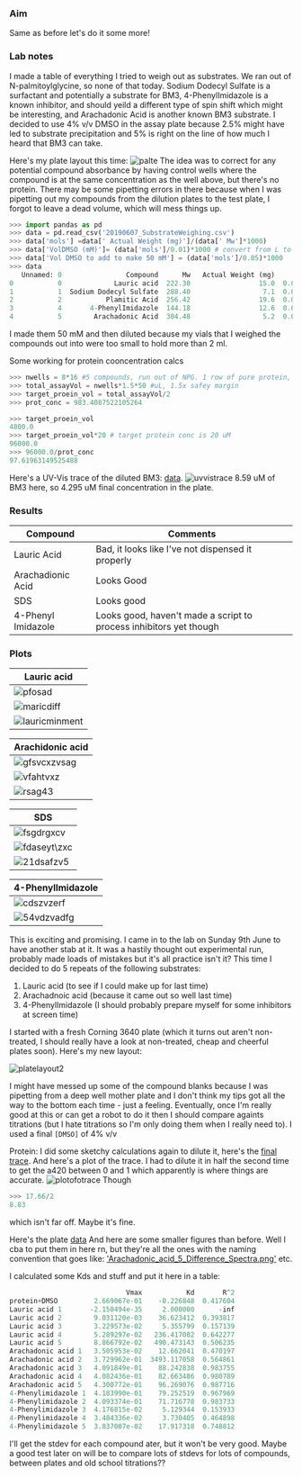 ### Aim
Same as before let's do it some more!

### Lab notes
I made a table of everything I tried to weigh out as substrates. We ran out of N-palmitoylglycine, so none of that today. Sodium Dodecyl Sulfate is a surfactant and potentially a substrate for BM3, 4-PhenylImidazole is a known inhibitor, and should yeild a different type of spin shift which might be interesting, and Arachadonic Acid is another known BM3 substrate. I decided to use 4% v/v DMSO in the assay plate because 2.5% might have led to substrate precipitation and 5% is right on the line of how much I heard that BM3 can take.

Here's my plate layout this time:
![palte](Platelayout7thJune.png)
The idea was to correct for any potential compound absorbance by having control wells where the compound is at the same concentration as the well above, but there's no protein. There may be some pipetting errors in there because when I was pipetting out my compounds from the dilution plates to the test plate, I forgot to leave a dead volume, which will mess things up.


```python
>>> import pandas as pd
>>> data = pd.read_csv('20190607_SubstrateWeighing.csv')
>>> data['mols'] =data[' Actual Weight (mg)']/(data[' Mw']*1000)
>>> data['VolDMSO (mM)']= (data['mols']/0.01)*1000 # convert from L to mL
>>> data['Vol DMSO to add to make 50 mM'] = (data['mols']/0.05)*1000
>>> data
   Unnamed: 0                Compound      Mw   Actual Weight (mg)      mols  VolDMSO (mM)  Vol DMSO to add to make 50 mM
0           0             Lauric acid  222.30                 15.0  0.067476      6.747638                       1.349528
1           1  Sodium Dodecyl Sulfate  288.40                  7.1  0.024619      2.461859                       0.492372
2           2           Plamitic Acid  256.42                 19.6  0.076437      7.643710                       1.528742
3           4       4-PhenylImidazole  144.18                 12.6  0.087391      8.739076                       1.747815
4           5        Arachadonic Acid  304.48                  5.2  0.017078      1.707830                       0.341566

```
I made them 50 mM and then diluted because my vials that I weighed the compounds out into were too small to hold more than 2 ml.


Some working for protein cooncentration calcs
```python
>>> nwells = 8*16 #5 compounds, run out of NPG. 1 row of pure protein, 1 row of prot+DMSO 2.5%, 1 row of prot+DMSO 5%
>>> total_assayVol = nwells*1.5*50 #uL, 1.5x safey margin
>>> target_proein_vol = total_assayVol/2
>>> prot_conc = 983.4087522105264

>>> target_proein_vol
4800.0
>>> target_proein_vol*20 # target protein conc is 20 uM
96000.0
>>> 96000.0/prot_conc
97.61963149525488
```

Here's a UV-Vis trace of the diluted BM3: [data](20190607_BM3conccheck.csv). 
![uvvistrace](20190607_BM3ConcCheckSpec.png)
8.59 uM of BM3 here, so 4.295 uM final concentration in the plate.



### Results
|Compound|Comments|
|-------|-----|
|Lauric Acid|Bad, it looks like I've not dispensed it properly|
|Arachadionic Acid|Looks Good|
|SDS|Looks good|
|4-Phenyl Imidazole|Looks good, haven't made a script to process inhibitors yet though|



### Plots
|Lauric acid|
|----|
|![pfosad](20190607_BM3_WT_LauricAcid_CorrecSpec.png)|
|![maricdiff](20190607_BM3_WT_LauricAcid_DiffSpec.png)|
|![lauricminment](20190607_BM3_WT_LauricAcid_MiMen.png)|


|Arachidonic acid|
|----|
|![gfsvcxzvsag](20190607_BM3_WT_ArachidonicAcid_CorrecSpec.png)|
|![vfahtvxz](20190607_BM3_WT_ArachidonicAcid_DiffSpec.png) |
|![rsag43](20190607_BM3_WT_ArachidonicAcid_MiMen.png)|

|SDS|
|---|
|![fsgdrgxcv](20190607_BM3_WT_SDS_CorrecSpec.png)|
|![fdaseyt\zxc](20190607_BM3_WT_SDS_DiffSpec.png)|
|![21dsafzv5](20190607_BM3_WT_SDS_MiMen.png)|

|4-PhenylImidazole|
|-------|
|![cdszvzerf](20190607_BM3_WT_4PhenylImidazole_CorrecSpec.png)|
|![54vdzvadfg](20190607_BM3_WT_4PhenylImidazole_DiffSpec.png)|


This is exciting and promising. I came in to the lab on Sunday 9th June to have another stab at it. It was a hastily thought out experimental run, probably made loads of mistakes but it's all practice isn't it? This time I decided to do 5 repeats of the following substrates:
1. Lauric acid (to see if I could make up for last time)
2. Arachadnoic acid (because it came out so well last time)
3. 4-PhenylImidazole (I should probably prepare myself for some inhibitors at screen time)

I started with a fresh Corning 3640 plate (which it turns out aren't non-treated, I should really have a look at non-treated, cheap and cheerful plates soon). Here's my new layout:

![platelayout2](20190607Platelayout.png)

I might have messed up some of the compound blanks because I was pipetting from a deep well mother plate and I don't think my tips got all the way to the bottom each time - just a feeling. Eventually, once I'm really good at this or can get a robot to do it then I should compare againts titrations (but I hate titrations so I'm only doing them when I really need to). I used a final ```[DMSO]``` of 4% v/v

Protein: I did some sketchy calculations again to dilute it, here's the [final trace](20190609BM3ConcCheck.csv). 
And here's a plot of the trace. I had to dilute it in half the second time to get the a420 between 0 and 1 which apparently is where things are accurate.
![plotofotrace](20190609_BM3ConcCheckSpec.png)
Though
```python
>>> 17.66/2
8.83
```
which isn't far off. Maybe it's fine.

Here's the plate [data](SerialDilfattyacids.CSV)
And here are some smaller figures than before.
Well I cba to put them in here rn, but they're all the ones with the naming convention that goes like: ['Arachadonic_acid_5_Difference_Spectra.png'](Arachadonic_acid_5_Difference_Spectra.png) etc.

I calculated some Kds and stuff and put it here in a table:
```python
                             Vmax           Kd       R^2
protein+DMSO         2.669067e-01    -0.226848  0.417604
Lauric acid 1       -2.150494e-35     2.000000      -inf
Lauric acid 2        9.031120e-03    36.623412  0.393817
Lauric acid 3        3.229573e-02     5.355799  0.157139
Lauric acid 4        5.289297e-02   236.417082  0.642277
Lauric acid 5        8.866792e-02   490.473143  0.506235
Arachadonic acid 1   3.505953e-02    12.662041  0.470197
Arachadonic acid 2   3.729962e-01  3493.117058  0.564861
Arachadonic acid 3   4.091849e-01    88.242838  0.983755
Arachadonic acid 4   4.082436e-01    82.663486  0.980789
Arachadonic acid 5   4.300772e-01    96.269076  0.987716
4-Phenylimidazole 1  4.183990e-01    79.252519  0.967969
4-Phenylimidazole 2  4.093374e-01    71.716778  0.983733
4-Phenylimidazole 3  4.176815e-02     5.129344  0.153933
4-Phenylimidazole 4  3.484336e-02     3.730405  0.464898
4-Phenylimidazole 5  3.837007e-02    17.917318  0.748812
```
I'll get the stdev for each compound ater, but it won't be very good. Maybe a good test later on will be to compare lots of stdevs for lots of compounds, between plates and old school titrations??
